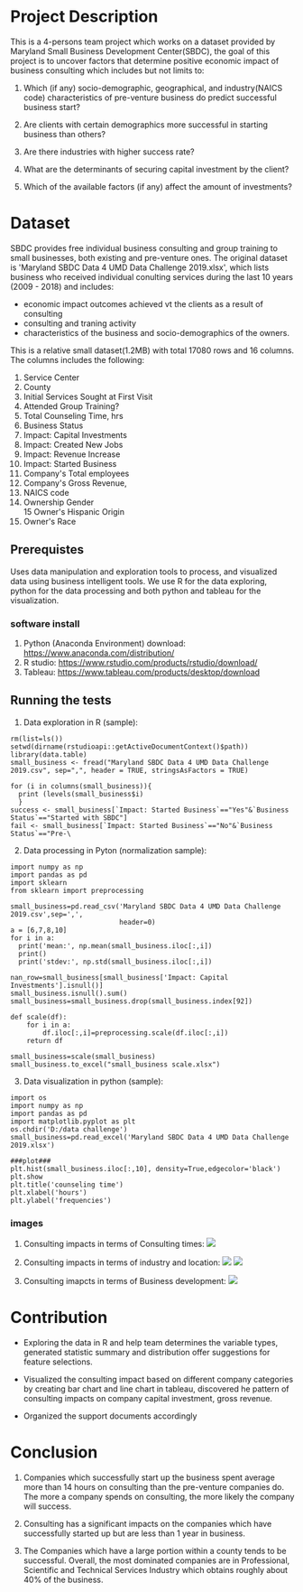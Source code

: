 # Project Description
This is a 4-persons team project which works on a dataset provided by Maryland Small Business Development Center(SBDC), the goal of this project is to uncover factors that determine positive economic impact of business consulting which includes but not limits to:

1. Which (if any) socio-demographic, geographical, and industry(NAICS code) characteristics of pre-venture business do predict successful business start? 

2. Are clients with certain demographics more successful in starting business than others?

3. Are there industries with higher success rate?

4. What are the determinants of securing capital investment by the client? 

5. Which of the available factors (if any) affect the amount of investments?

# Dataset
SBDC provides free individual business consulting and group training to small businesses, both existing and pre-venture ones. The original dataset is 'Maryland SBDC Data 4 UMD Data Challenge 2019.xlsx', which lists business who received individual conulting services during the last 10 years (2009 - 2018) and includes:

- economic impact outcomes achieved vt the clients as a result of consulting
- consulting and traning activity
- characteristics of the business and socio-demographics of the owners.

This is a relative small dataset(1.2MB) with total 17080 rows and 16 columns. 
The columns includes the following:

1. Service Center
2. County
3. Initial Services Sought at First Visit
4. Attended Group Training?
5. Total Counseling Time, hrs
6. Business Status
7. Impact: Capital Investments
8. Impact: Created New Jobs	
9. Impact: Revenue Increase	
10. Impact: Started Business	
11. Company's Total employees	
12. Company's Gross Revenue, 
13. NAICS code	
14. Ownership Gender	
15 Owner's Hispanic Origin	
16. Owner's Race


## Prerequistes
Uses data manipulation and exploration tools to process, and visualized data using business intelligent tools. We use R for the data exploring, python for the data processing and both python and tableau for the visualization.

### software install
1. Python (Anaconda Environment) download: https://www.anaconda.com/distribution/
2. R studio: https://www.rstudio.com/products/rstudio/download/
3. Tableau: https://www.tableau.com/products/desktop/download

## Running the tests
1. Data exploration in R (sample):
```
rm(list=ls())
setwd(dirname(rstudioapi::getActiveDocumentContext()$path))
library(data.table)
small_business <- fread("Maryland SBDC Data 4 UMD Data Challenge 2019.csv", sep=",", header = TRUE, stringsAsFactors = TRUE)

for (i in columns(small_business)){
  print (levels(small_business$i)
  }
success <- small_business[`Impact: Started Business`=="Yes"&`Business Status`=="Started with SBDC"]
fail <- small_business[`Impact: Started Business`=="No"&`Business Status`=="Pre-\
```
2. Data processing in Pyton (normalization sample):
```
import numpy as np
import pandas as pd
import sklearn
from sklearn import preprocessing

small_business=pd.read_csv('Maryland SBDC Data 4 UMD Data Challenge 2019.csv',sep=',',
                           header=0)
a = [6,7,8,10]
for i in a:
  print('mean:', np.mean(small_business.iloc[:,i])
  print()
  print('stdev:', np.std(small_business.iloc[:,i])

nan_row=small_business[small_business['Impact: Capital Investments'].isnull()]
small_business.isnull().sum()
small_business=small_business.drop(small_business.index[92])

def scale(df):
    for i in a:
        df.iloc[:,i]=preprocessing.scale(df.iloc[:,i])
    return df
    
small_business=scale(small_business)
small_business.to_excel("small_business scale.xlsx")
```

3. Data visualization in python (sample):
```
import os
import numpy as np
import pandas as pd
import matplotlib.pyplot as plt
os.chdir('D:/data challenge')
small_business=pd.read_excel('Maryland SBDC Data 4 UMD Data Challenge 2019.xlsx')

###plot### 
plt.hist(small_business.iloc[:,10], density=True,edgecolor='black')
plt.show
plt.title('counseling time')
plt.xlabel('hours')
plt.ylabel('frequencies')
```
### images 
1. Consulting impacts in terms of Consulting times:
![](presentation/histogram%20visualization.png)

2. Consulting impacts in terms of industry and location:
![](presentation/industry%20histogram.png)
![](presentation/pie%20chart%20distribution.png)

3. Consulting imapcts in terms of Business development:
![](presentation/tableau%20line%20graph.png)

# Contribution

- Exploring the data in R and help team determines the variable types, generated statistic summary and distribution offer suggestions for feature selections.

- Visualized the consulting impact based on different company categories by creating bar chart and line chart in tableau, discovered he pattern of consulting impacts on company capital investment, gross revenue.

- Organized the support documents accordingly

# Conclusion

1. Companies which successfully start up the business spent average more than 14 hours on consulting than the pre-venture companies do. The more a company spends on consulting, the more likely the company will success.

2. Consulting has a significant impacts on the companies which have successfully started up but are less than 1 year in business.

3. The Companies which have a large portion within a county tends to be successful. Overall, the most dominated companies are in Professional, Scientific and Technical Services Industry which obtains roughly about 40% of the business. 








					

